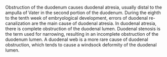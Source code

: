 Obstruction of the duodenum causes duodenal atresia, usually distal to the ampulla of Vater in the second portion of the duodenum. During the eighth to the tenth week of embryological development, errors of duodenal re-canalization are the main cause of duodenal atresia. In duodenal atresia, there is complete obstruction of the duodenal lumen. Duodenal stenosis is the term used for narrowing, resulting in an incomplete obstruction of the duodenum lumen. A duodenal web is a more rare cause of duodenal obstruction, which tends to cause a windsock deformity of the duodenal lumen.